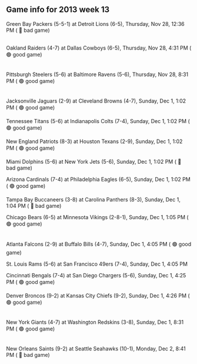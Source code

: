 ## Game info for 2013 week 13
Green Bay Packers (5-5-1) at Detroit Lions (6-5), Thursday, Nov 28, 12:36 PM (	:red_circle: bad game)

<br/>Oakland Raiders (4-7) at Dallas Cowboys (6-5), Thursday, Nov 28, 4:31 PM (	:green_circle: good game)

<br/>Pittsburgh Steelers (5-6) at Baltimore Ravens (5-6), Thursday, Nov 28, 8:31 PM (	:green_circle: good game)

<br/>Jacksonville Jaguars (2-9) at Cleveland Browns (4-7), Sunday, Dec 1, 1:02 PM (	:green_circle: good game)

Tennessee Titans (5-6) at Indianapolis Colts (7-4), Sunday, Dec 1, 1:02 PM (	:green_circle: good game)

New England Patriots (8-3) at Houston Texans (2-9), Sunday, Dec 1, 1:02 PM (	:green_circle: good game)

Miami Dolphins (5-6) at New York Jets (5-6), Sunday, Dec 1, 1:02 PM (	:red_circle: bad game)

Arizona Cardinals (7-4) at Philadelphia Eagles (6-5), Sunday, Dec 1, 1:02 PM (	:green_circle: good game)

Tampa Bay Buccaneers (3-8) at Carolina Panthers (8-3), Sunday, Dec 1, 1:04 PM (	:red_circle: bad game)

Chicago Bears (6-5) at Minnesota Vikings (2-8-1), Sunday, Dec 1, 1:05 PM (	:green_circle: good game)

<br/>Atlanta Falcons (2-9) at Buffalo Bills (4-7), Sunday, Dec 1, 4:05 PM (	:green_circle: good game)

St. Louis Rams (5-6) at San Francisco 49ers (7-4), Sunday, Dec 1, 4:05 PM

Cincinnati Bengals (7-4) at San Diego Chargers (5-6), Sunday, Dec 1, 4:25 PM (	:green_circle: good game)

Denver Broncos (9-2) at Kansas City Chiefs (9-2), Sunday, Dec 1, 4:26 PM (	:green_circle: good game)

<br/>New York Giants (4-7) at Washington Redskins (3-8), Sunday, Dec 1, 8:31 PM (	:green_circle: good game)

<br/>New Orleans Saints (9-2) at Seattle Seahawks (10-1), Monday, Dec 2, 8:41 PM (	:red_circle: bad game)

